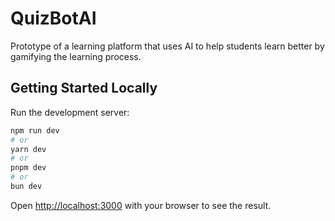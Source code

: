 # QuizBotAI
Prototype of a learning platform that uses AI to help students learn better by gamifying the learning process.

## Getting Started Locally

Run the development server:

```bash
npm run dev
# or
yarn dev
# or
pnpm dev
# or
bun dev
```

Open [http://localhost:3000](http://localhost:3000) with your browser to see the result.
